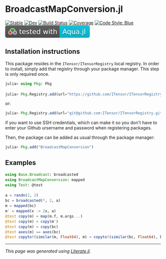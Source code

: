 # BroadcastMapConversion.jl

[![Stable](https://img.shields.io/badge/docs-stable-blue.svg)](https://ITensor.github.io/BroadcastMapConversion.jl/stable/)
[![Dev](https://img.shields.io/badge/docs-dev-blue.svg)](https://ITensor.github.io/BroadcastMapConversion.jl/dev/)
[![Build Status](https://github.com/ITensor/BroadcastMapConversion.jl/actions/workflows/Tests.yml/badge.svg?branch=main)](https://github.com/ITensor/BroadcastMapConversion.jl/actions/workflows/Tests.yml?query=branch%3Amain)
[![Coverage](https://codecov.io/gh/ITensor/BroadcastMapConversion.jl/branch/main/graph/badge.svg)](https://codecov.io/gh/ITensor/BroadcastMapConversion.jl)
[![Code Style: Blue](https://img.shields.io/badge/code%20style-blue-4495d1.svg)](https://github.com/invenia/BlueStyle)
[![Aqua](https://raw.githubusercontent.com/JuliaTesting/Aqua.jl/master/badge.svg)](https://github.com/JuliaTesting/Aqua.jl)

## Installation instructions

This package resides in the `ITensor/ITensorRegistry` local registry.
In order to install, simply add that registry through your package manager.
This step is only required once.
```julia
julia> using Pkg: Pkg

julia> Pkg.Registry.add(url="https://github.com/ITensor/ITensorRegistry")
```
or:
```julia
julia> Pkg.Registry.add(url="git@github.com:ITensor/ITensorRegistry.git")
```
if you want to use SSH credentials, which can make it so you don't have to enter your Github ursername and password when registering packages.

Then, the package can be added as usual through the package manager:

```julia
julia> Pkg.add("BroadcastMapConversion")
```

## Examples

````julia
using Base.Broadcast: broadcasted
using BroadcastMapConversion: mapped
using Test: @test

a = randn(2, 2)
bc = broadcasted(*, 2, a)
m = mapped(bc)
m′ = mapped(x -> 2x, a)
@test copy(m) ≈ map(m.f, m.args...)
@test copy(m) ≈ copy(m′)
@test copy(m) ≈ copy(bc)
@test axes(m) == axes(bc)
@test copyto!(similar(m, Float64), m) ≈ copyto!(similar(bc, Float64), bc)
````

---

*This page was generated using [Literate.jl](https://github.com/fredrikekre/Literate.jl).*

